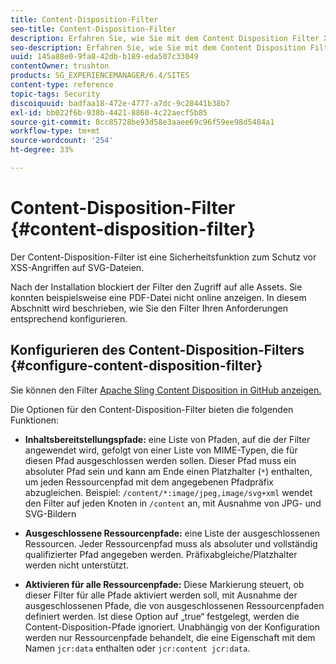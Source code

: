 ```yaml
---
title: Content-Disposition-Filter
seo-title: Content-Disposition-Filter
description: Erfahren Sie, wie Sie mit dem Content Disposition Filter XSS-Angriffe verhindern können.
seo-description: Erfahren Sie, wie Sie mit dem Content Disposition Filter XSS-Angriffe verhindern können.
uuid: 145a88e0-9fa8-42db-b189-eda507c33049
contentOwner: trushton
products: SG_EXPERIENCEMANAGER/6.4/SITES
content-type: reference
topic-tags: Security
discoiquuid: badfaa18-472e-4777-a7dc-9c28441b38b7
exl-id: bb022f6b-938b-4421-8860-4c22aecf5b85
source-git-commit: 8cc85728be93d58e3aaee69c96f59ee98d5484a1
workflow-type: tm+mt
source-wordcount: '254'
ht-degree: 33%

---
```


# Content-Disposition-Filter {#content-disposition-filter}

Der Content-Disposition-Filter ist eine Sicherheitsfunktion zum Schutz vor XSS-Angriffen auf SVG-Dateien.

Nach der Installation blockiert der Filter den Zugriff auf alle Assets. Sie konnten beispielsweise eine PDF-Datei nicht online anzeigen. In diesem Abschnitt wird beschrieben, wie Sie den Filter Ihren Anforderungen entsprechend konfigurieren.

## Konfigurieren des Content-Disposition-Filters  {#configure-content-disposition-filter}

Sie können den Filter [Apache Sling Content Disposition in GitHub anzeigen.](https://github.com/apache/sling-org-apache-sling-security/blob/master/src/main/java/org/apache/sling/security/impl/ContentDispositionFilterConfiguration.java)

Die Optionen für den Content-Disposition-Filter bieten die folgenden Funktionen:

* **Inhaltsbereitstellungspfade:** eine Liste von Pfaden, auf die der Filter angewendet wird, gefolgt von einer Liste von MIME-Typen, die für diesen Pfad ausgeschlossen werden sollen. Dieser Pfad muss ein absoluter Pfad sein und kann am Ende einen Platzhalter (`*`) enthalten, um jeden Ressourcenpfad mit dem angegebenen Pfadpräfix abzugleichen. Beispiel: `/content/*:image/jpeg,image/svg+xml` wendet den Filter auf jeden Knoten in `/content` an, mit Ausnahme von JPG- und SVG-Bildern

* **Ausgeschlossene Ressourcenpfade:** eine Liste der ausgeschlossenen Ressourcen. Jeder Ressourcenpfad muss als absoluter und vollständig qualifizierter Pfad angegeben werden. Präfixabgleiche/Platzhalter werden nicht unterstützt.

* **Aktivieren für alle Ressourcenpfade:** Diese Markierung steuert, ob dieser Filter für alle Pfade aktiviert werden soll, mit Ausnahme der ausgeschlossenen Pfade, die von ausgeschlossenen Ressourcenpfaden definiert werden. Ist diese Option auf „true“ festgelegt, werden die Content-Disposition-Pfade ignoriert. Unabhängig von der Konfiguration werden nur Ressourcenpfade behandelt, die eine Eigenschaft mit dem Namen `jcr:data` enthalten oder
   `jcr:content jcr:data`.
